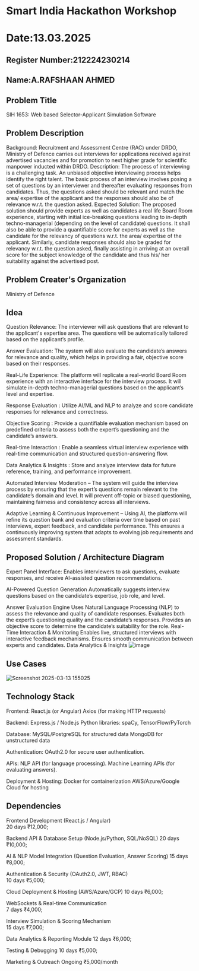 # Smart India Hackathon Workshop
# Date:13.03.2025
## Register Number:212224230214
## Name:A.RAFSHAAN AHMED
## Problem Title
SIH 1653: Web based Selector-Applicant Simulation Software
## Problem Description
Background: Recruitment and Assessment Centre (RAC) under DRDO, Ministry of Defence carries out interviews for applications received against advertised vacancies and for promotion to next higher grade for scientific manpower inducted within DRDO. Description: The process of interviewing is a challenging task. An unbiased objective interviewing process helps identify the right talent. The basic process of an interview involves posing a set of questions by an interviewer and thereafter evaluating responses from candidates. Thus, the questions asked should be relevant and match the area/ expertise of the applicant and the responses should also be of relevance w.r.t. the question asked. Expected Solution: The proposed solution should provide experts as well as candidates a real life Board Room experience, starting with initial ice-breaking questions leading to in-depth techno-managerial (depending on the level of candidate) questions. It shall also be able to provide a quantifiable score for experts as well as the candidate for the relevancy of questions w.r.t. the area/ expertise of the applicant. Similarly, candidate responses should also be graded for relevancy w.r.t. the question asked, finally assisting in arriving at an overall score for the subject knowledge of the candidate and thus his/ her suitability against the advertised post.

## Problem Creater's Organization
Ministry of Defence

## Idea
Question Relevance: The interviewer will ask questions that are relevant to the applicant's expertise area. The questions will be automatically tailored based on the applicant’s profile.

Answer Evaluation: The system will also evaluate the candidate’s answers for relevance and quality, which helps in providing a fair, objective score based on their responses.

Real-Life Experience: The platform will replicate a real-world Board Room experience with an interactive interface for the interview process. It will simulate in-depth techno-managerial questions based on the applicant’s level and expertise.

Response Evaluation : Utilize AI/ML and NLP to analyze and score candidate responses for relevance and correctness.

Objective Scoring : Provide a quantifiable evaluation mechanism based on predefined criteria to assess both the expert’s questioning and the candidate’s answers.

Real-time Interaction : Enable a seamless virtual interview experience with real-time communication and structured question-answering flow.

Data Analytics & Insights : Store and analyze interview data for future reference, training, and performance improvement.

Automated Interview Moderation – The system will guide the interview process by ensuring that the expert’s questions remain relevant to the candidate’s domain and level. It will prevent off-topic or biased questioning, maintaining fairness and consistency across all interviews.

Adaptive Learning & Continuous Improvement – Using AI, the platform will refine its question bank and evaluation criteria over time based on past interviews, expert feedback, and candidate performance. This ensures a continuously improving system that adapts to evolving job requirements and assessment standards.
   


## Proposed Solution / Architecture Diagram
Expert Panel Interface: Enables interviewers to ask questions, evaluate responses, and receive AI-assisted question recommendations.

AI-Powered Question Generation
Automatically suggests interview questions based on the candidate’s expertise, job role, and level.

Answer Evaluation Engine
Uses Natural Language Processing (NLP) to assess the relevance and quality of candidate responses.
Evaluates both the expert’s questioning quality and the candidate’s responses.
Provides an objective score to determine the candidate’s suitability for the role.
Real-Time Interaction & Monitoring
Enables live, structured interviews with interactive feedback mechanisms.
Ensures smooth communication between experts and candidates.
Data Analytics & Insights
![image](https://github.com/user-attachments/assets/fcf98037-db8b-4dd3-a4f4-59084468d321)


## Use Cases
![Screenshot 2025-03-13 155025](https://github.com/user-attachments/assets/55433e64-f2cc-438d-9c1e-ac3a2ceddd58)


## Technology Stack
Frontend:
React.js (or Angular)
Axios (for making HTTP requests)

Backend:
Express.js / Node.js
Python libraries: spaCy, TensorFlow/PyTorch

Database:
MySQL/PostgreSQL for structured data
MongoDB for unstructured data

Authentication:
OAuth2.0 for secure user authentication.

APIs:
NLP API (for language processing).
Machine Learning APIs (for evaluating answers).

Deployment & Hosting:
Docker for containerization
AWS/Azure/Google Cloud for hosting

## Dependencies
Frontend Development 
(React.js / Angular)	
20 days	₹12,000; 

Backend API & Database Setup
(Node.js/Python, SQL/NoSQL)	
20 days	₹10,000;

AI & NLP
Model Integration (Question Evaluation, Answer Scoring)	
15 days	₹8,000;

Authentication & Security 
(OAuth2.0, JWT, RBAC)	
10 days	₹5,000;

Cloud Deployment & Hosting 
(AWS/Azure/GCP)	
10 days	₹6,000;

WebSockets & Real-time Communication	
7 days	₹4,000;

Interview Simulation & Scoring Mechanism	
15 days	₹7,000;

Data Analytics & Reporting Module
12 days	₹6,000;

Testing & Debugging	
10 days	₹5,000;

Marketing & Outreach
Ongoing	₹5,000/month
